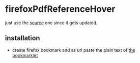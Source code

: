 # firefoxPdfReferenceHover

just use the [source](https://github.com/belinghy/PDFRefPreview) one since it gets updated.

## installation
- create firefox bookmark and as url paste the plain text of [the bookmarklet](https://github.com/belinghy/PDFRefPreview?tab=readme-ov-file#firefox)

